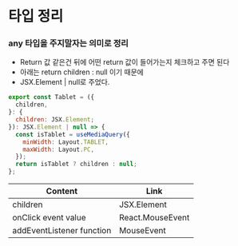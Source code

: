 # 타입 정리

### any 타입을 주지말자는 의미로 정리

- Return 값 같은건 뒤에 어떤 return 값이 들어가는지 체크하고 주면 된다
- 아래는 return children : null 이기 때문에
- JSX.Element | null로 주었다.
```js
export const Tablet = ({
  children,
}: {
  children: JSX.Element;
}): JSX.Element | null => {
  const isTablet = useMediaQuery({
    minWidth: Layout.TABLET,
    maxWidth: Layout.PC,
  });
  return isTablet ? children : null;
};
```

Content | Link |
--- | --- | 
children | JSX.Element |
onClick event value | React.MouseEvent<HTMLButtonElement> |
addEventListener function | MouseEvent |
